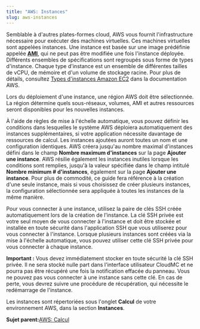 ```yaml
---
title: "AWS: Instances"
slug: aws-instances
---
```



Semblable à d'autres plates-formes cloud, AWS vous fournit l'infrastructure nécessaire pour exécuter des machines virtuelles. Ces machines virtuelles sont appelées instances. Une instance est basée sur une image prédéfinie appelée **[AMI](aws-amis.md)**, qui ne peut pas être modifiée une fois l'instance déployée. Différents ensembles de spécifications sont regroupés sous forme de types d'instance. Chaque type d'instance est un ensemble de différentes tailles de vCPU, de mémoire et d'un volume de stockage racine. Pour plus de détails, consultez [Types d'instances Amazon EC2](https://aws.amazon.com/fr/ec2/instance-types/) dans la documentation AWS.

Lors du déploiement d'une instance, une région AWS doit être sélectionnée. La région détermine quels sous-réseaux, volumes, AMI et autres ressources seront disponibles pour les nouvelles instances.

À l'aide de règles de mise à l'échelle automatique, vous pouvez définir les conditions dans lesquelles le système AWS déploiera automatiquement des instances supplémentaires, si votre application nécessite davantage de ressources de calcul. Les instances ajoutées auront toutes un nom et une configuration identiques. AWS créera jusqu'au nombre maximal d'instances défini dans le champ **Nombre maximum d'instances** sur la page **Ajouter une instance**. AWS résilie également les instances inutiles lorsque les conditions sont remplies, jusqu'à la valeur spécifiée dans le champ intitulé **Nombre minimum \# d'instances**, également sur la page **Ajouter une instance**. Pour plus de commodité, ce guide fera référence à la création d'une seule instance, mais si vous choisissez de créer plusieurs instances, la configuration sélectionnée sera appliquée à toutes les instances de la même manière.

Pour vous connecter à une instance, utilisez la paire de clés SSH créée automatiquement lors de la création de l'instance. La clé SSH privée est votre seul moyen de vous connecter à l'instance et doit être stockée et installée en toute sécurité dans l'application SSH que vous utiliserez pour vous connecter à l'instance. Lorsque plusieurs instances sont créées via la mise à l'échelle automatique, vous pouvez utiliser cette clé SSH privée pour vous connecter à chaque instance.

**Important :** Vous devez immédiatement stocker en toute sécurité la clé SSH privée. Il ne sera stocké nulle part dans l'interface utilisateur CloudMC et ne pourra pas être récupéré une fois la notification effacée du panneau. Vous ne pouvez pas vous connecter à une instance sans cette clé. En cas de perte, vous devrez suivre une procédure de récupération, qui nécessite le redémarrage de l'instance.

Les instances sont répertoriées sous l'onglet **Calcul** de votre environnement AWS, dans la section **Instances**.

**Sujet parent:**[AWS: Calcul](aws-compute.md)

